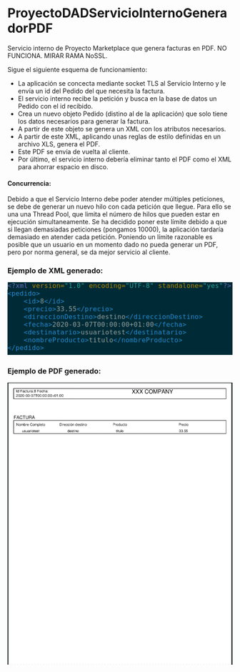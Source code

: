 # ProyectoDADServicioInternoGeneradorPDF
Servicio interno de Proyecto Marketplace que genera facturas en PDF. NO FUNCIONA. MIRAR RAMA NoSSL.

Sigue el siguiente esquema de funcionamiento:
- La aplicación se concecta mediante socket TLS al Servicio Interno y le envía un id del Pedido del que necesita la factura.
- El servicio interno recibe la petición y busca en la base de datos un Pedido con el id recibido.
- Crea un nuevo objeto Pedido (distino al de la aplicación) que solo tiene los datos necesarios para generar la factura.
- A partir de este objeto se genera un XML con los atributos necesarios.
- A partir de este XML, aplicando unas reglas de estilo definidas en un archivo XLS, genera el PDF.
- Este PDF se envía de vuelta al cliente.
- Por último, el servicio interno debería eliminar tanto el PDF como el XML para ahorrar espacio en disco.

#### Concurrencia:
Debido a que el Servicio Interno debe poder atender múltiples peticiones, se debe de generar un nuevo hilo con cada petición que llegue. Para ello se una una Thread Pool, que limita el número de hilos que pueden estar en ejecución simultaneamente. Se ha decidido poner este límite debido a que si llegan demasiadas peticiones (pongamos 10000), la aplicación tardaría demasiado en atender cada petición. Poniendo un límite razonable es posible que un usuario en un momento dado no pueda generar un PDF, pero por norma general, se da mejor servicio al cliente.


### Ejemplo de XML generado:
![alt text](ejemploXML.png)

### Ejemplo de PDF generado:
![alt text](ejemploPDF.png)

